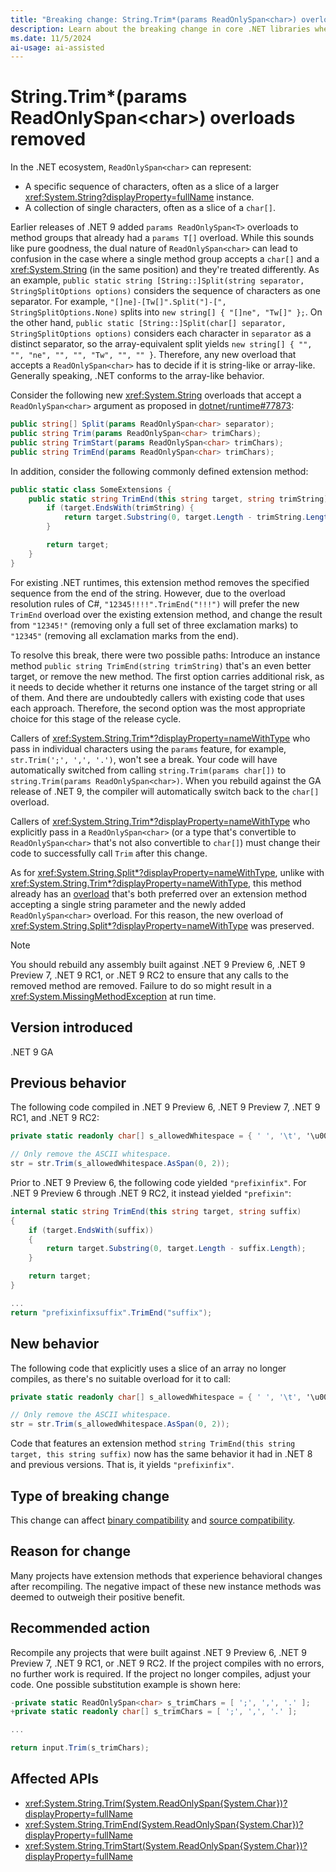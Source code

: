 ```yaml
---
title: "Breaking change: String.Trim*(params ReadOnlySpan<char>) overloads removed"
description: Learn about the breaking change in core .NET libraries where the String.Trim*(params ReadOnlySpan<char>) methods have been removed due to potential behavioral changes.
ms.date: 11/5/2024
ai-usage: ai-assisted
---
```


# String.Trim*(params ReadOnlySpan\<char>) overloads removed

In the .NET ecosystem, `ReadOnlySpan<char>` can represent:

- A specific sequence of characters, often as a slice of a larger <xref:System.String?displayProperty=fullName> instance.
- A collection of single characters, often as a slice of a `char[]`.

Earlier releases of .NET 9 added `params ReadOnlySpan<T>` overloads to method groups that already had a `params T[]` overload. While this sounds like pure goodness, the dual nature of `ReadOnlySpan<char>` can lead to confusion in the case where a single method group accepts a `char[]` and a <xref:System.String> (in the same position) and they're treated differently. As an example, `public static string [String::]Split(string separator, StringSplitOptions options)` considers the sequence of characters as one separator. For example, `"[]ne]-[Tw[]".Split("]-[", StringSplitOptions.None)` splits into `new string[] { "[]ne", "Tw[]" };`. On the other hand, `public static [String::]Split(char[] separator, StringSplitOptions options)` considers each character in `separator` as a distinct separator, so the array-equivalent split yields `new string[] { "", "", "ne", "", "", "Tw", "", "" }`. Therefore, any new overload that accepts a `ReadOnlySpan<char>` has to decide if it is string-like or array-like. Generally speaking, .NET conforms to the array-like behavior.

Consider the following new <xref:System.String> overloads that accept a `ReadOnlySpan<char>` argument as proposed in [dotnet/runtime#77873](https://github.com/dotnet/runtime/issues/77873):

```csharp
public string[] Split(params ReadOnlySpan<char> separator);
public string Trim(params ReadOnlySpan<char> trimChars);
public string TrimStart(params ReadOnlySpan<char> trimChars);
public string TrimEnd(params ReadOnlySpan<char> trimChars);
```

In addition, consider the following commonly defined extension method:

```csharp
public static class SomeExtensions {
    public static string TrimEnd(this string target, string trimString) {
        if (target.EndsWith(trimString) {
            return target.Substring(0, target.Length - trimString.Length);
        }

        return target;
    }
}
```

For existing .NET runtimes, this extension method removes the specified sequence from the end of the string. However, due to the overload resolution rules of C#, `"12345!!!!".TrimEnd("!!!")` will prefer the new `TrimEnd` overload over the existing extension method, and change the result from `"12345!"` (removing only a full set of three exclamation marks) to `"12345"` (removing all exclamation marks from the end).

To resolve this break, there were two possible paths: Introduce an instance method `public string TrimEnd(string trimString)` that's an even better target, or remove the new method. The first option carries additional risk, as it needs to decide whether it returns one instance of the target string or all of them. And there are undoubtedly callers with existing code that uses each approach. Therefore, the second option was the most appropriate choice for this stage of the release cycle.

Callers of <xref:System.String.Trim*?displayProperty=nameWithType> who pass in individual characters using the `params` feature, for example, `str.Trim(';', ',', '.')`, won't see a break. Your code will have automatically switched from calling `string.Trim(params char[])` to `string.Trim(params ReadOnlySpan<char>)`. When you rebuild against the GA release of .NET 9, the compiler will automatically switch back to the `char[]` overload.

Callers of <xref:System.String.Trim*?displayProperty=nameWithType> who explicitly pass in a `ReadOnlySpan<char>` (or a type that's convertible to `ReadOnlySpan<char>` that's not also convertible to `char[]`) must change their code to successfully call `Trim` after this change.

As for <xref:System.String.Split*?displayProperty=nameWithType>, unlike with <xref:System.String.Trim*?displayProperty=nameWithType>, this method already has an [overload](xref:System.String.Split(System.String,System.StringSplitOptions)) that's both preferred over an extension method accepting a single string parameter and the newly added `ReadOnlySpan<char>` overload. For this reason, the new overload of <xref:System.String.Split*?displayProperty=nameWithType> was preserved.

> [!NOTE]
> You should rebuild any assembly built against .NET 9 Preview 6, .NET 9 Preview 7, .NET 9 RC1, or .NET 9 RC2 to ensure that any calls to the removed method are removed. Failure to do so might result in a <xref:System.MissingMethodException> at run time.

## Version introduced

.NET 9 GA

## Previous behavior

The following code compiled in .NET 9 Preview 6, .NET 9 Preview 7, .NET 9 RC1, and .NET 9 RC2:

```csharp
private static readonly char[] s_allowedWhitespace = { ' ', '\t', '\u00A0', '\u2000' };

// Only remove the ASCII whitespace.
str = str.Trim(s_allowedWhitespace.AsSpan(0, 2));
```

Prior to .NET 9 Preview 6, the following code yielded `"prefixinfix"`. For .NET 9 Preview 6 through .NET 9 RC2, it instead yielded `"prefixin"`:

```csharp
internal static string TrimEnd(this string target, string suffix)
{
    if (target.EndsWith(suffix))
    {
        return target.Substring(0, target.Length - suffix.Length);
    }

    return target;
}

...
return "prefixinfixsuffix".TrimEnd("suffix");
```

## New behavior

The following code that explicitly uses a slice of an array no longer compiles, as there's no suitable overload for it to call:

```csharp
private static readonly char[] s_allowedWhitespace = { ' ', '\t', '\u00A0', '\u2000' };

// Only remove the ASCII whitespace.
str = str.Trim(s_allowedWhitespace.AsSpan(0, 2));
```

Code that features an extension method `string TrimEnd(this string target, this string suffix)` now has the same behavior it had in .NET 8 and previous versions. That is, it yields `"prefixinfix"`.

## Type of breaking change

This change can affect [binary compatibility](../../categories.md#binary-compatibility) and [source compatibility](../../categories.md#source-compatibility).

## Reason for change

Many projects have extension methods that experience behavioral changes after recompiling. The negative impact of these new instance methods was deemed to outweigh their positive benefit.

## Recommended action

Recompile any projects that were built against .NET 9 Preview 6, .NET 9 Preview 7, .NET 9 RC1, or .NET 9 RC2. If the project compiles with no errors, no further work is required. If the project no longer compiles, adjust your code. One possible substitution example is shown here:

```csharp
-private static ReadOnlySpan<char> s_trimChars = [ ';', ',', '.' ];
+private static readonly char[] s_trimChars = [ ';', ',', '.' ];

...

return input.Trim(s_trimChars);
```

## Affected APIs

- <xref:System.String.Trim(System.ReadOnlySpan{System.Char})?displayProperty=fullName>
- <xref:System.String.TrimEnd(System.ReadOnlySpan{System.Char})?displayProperty=fullName>
- <xref:System.String.TrimStart(System.ReadOnlySpan{System.Char})?displayProperty=fullName>
